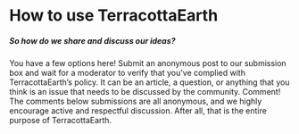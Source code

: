 # How to use TerracottaEarth

##### So how do we share and discuss our ideas? 
You have a few options here!
Submit an anonymous post to our submission box and wait for a moderator to verify that you've complied with TerracottaEarth’s policy. It can be an article, a question, or anything that you think is an issue that needs to be discussed by the community.
Comment! The comments below submissions are all anonymous, and we highly encourage active and respectful discussion. After all, that is the entire purpose of TerracottaEarth.

